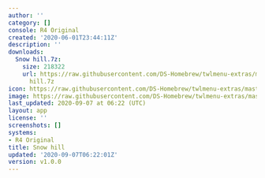 ```yaml
---
author: ''
category: []
console: R4 Original
created: '2020-06-01T23:44:11Z'
description: ''
downloads:
  Snow hill.7z:
    size: 218322
    url: https://raw.githubusercontent.com/DS-Homebrew/twlmenu-extras/master/_nds/TWiLightMenu/r4menu/themes/Snow
      hill.7z
icon: https://raw.githubusercontent.com/DS-Homebrew/twlmenu-extras/master/unistore/icons/r4.png
image: https://raw.githubusercontent.com/DS-Homebrew/twlmenu-extras/master/unistore/icons/r4.png
last_updated: 2020-09-07 at 06:22 (UTC)
layout: app
license: ''
screenshots: []
systems:
- R4 Original
title: Snow hill
updated: '2020-09-07T06:22:01Z'
version: v1.0.0
---
```

